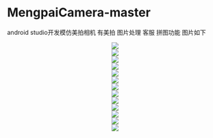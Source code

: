 # MengpaiCamera-master
 android studio开发模仿美拍相机 有美拍 图片处理 客服 拼图功能
图片如下
<br/>
<div align=center><img src="https://github.com/Zhengtianqi/MengpaiCamera-master/blob/master/image002.png"/></div>
<div align=center><img src="https://github.com/Zhengtianqi/MengpaiCamera-master/blob/master/image004.jpg"/></div>
<div align=center><img src="https://github.com/Zhengtianqi/MengpaiCamera-master/blob/master/image006.jpg"/></div>
<div align=center><img src="https://github.com/Zhengtianqi/MengpaiCamera-master/blob/master/image008.jpg"/></div>
<div align=center><img src="https://github.com/Zhengtianqi/MengpaiCamera-master/blob/master/image010.jpg"/></div>
<div align=center><img src="https://github.com/Zhengtianqi/MengpaiCamera-master/blob/master/image012.jpg"/></div>
<div align=center><img src="https://github.com/Zhengtianqi/MengpaiCamera-master/blob/master/image014.jpg"/></div>
<div align=center><img src="https://github.com/Zhengtianqi/MengpaiCamera-master/blob/master/image016.jpg"/></div>
<div align=center><img src="https://github.com/Zhengtianqi/MengpaiCamera-master/blob/master/image018.jpg"/></div>
<div align=center><img src="https://github.com/Zhengtianqi/MengpaiCamera-master/blob/master/image020.jpg"/></div>
<div align=center><img src="https://github.com/Zhengtianqi/MengpaiCamera-master/blob/master/image022.jpg"/></div>
<div align=center><img src="https://github.com/Zhengtianqi/MengpaiCamera-master/blob/master/image024.jpg"/></div>
<div align=center><img src="https://github.com/Zhengtianqi/MengpaiCamera-master/blob/master/image026.jpg"/></div>




